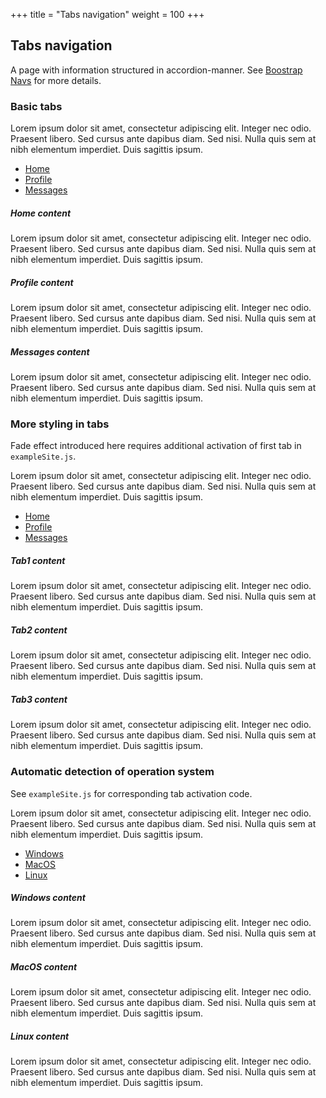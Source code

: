 +++
title = "Tabs navigation"
weight = 100
+++

## Tabs navigation
A page with information structured in accordion-manner. See [Boostrap Navs](https://getbootstrap.com/docs/4.0/components/navs/) for more details.

### Basic tabs

Lorem ipsum dolor sit amet, consectetur adipiscing elit. Integer nec odio. Praesent libero. Sed cursus ante dapibus diam. Sed nisi. Nulla quis sem at nibh elementum imperdiet. Duis sagittis ipsum.

<!-- Nav tabs -->
<ul class="nav nav-tabs" id="myTab1" role="tablist">
  <li class="nav-item">
    <a class="nav-link active" id="home-tab" data-toggle="tab" href="#home" role="tab" aria-controls="home" aria-selected="true">Home</a>
  </li>
  <li class="nav-item">
    <a class="nav-link" id="profile-tab" data-toggle="tab" href="#profile" role="tab" aria-controls="profile" aria-selected="false">Profile</a>
  </li>
  <li class="nav-item">
    <a class="nav-link" id="messages-tab" data-toggle="tab" href="#messages" role="tab" aria-controls="messages" aria-selected="false">Messages</a>
  </li>
</ul>

<!-- Tab panes -->
<div class="tab-content id="myTab1Content">
  <div class="tab-pane active" id="home" role="tabpanel" aria-labelledby="home-tab">
    <h5>Home content</h5>
    Lorem ipsum dolor sit amet, consectetur adipiscing elit. Integer nec odio. Praesent libero. Sed cursus ante dapibus diam. Sed nisi. Nulla quis sem at nibh elementum imperdiet. Duis sagittis ipsum.
  </div>
  <div class="tab-pane" id="profile" role="tabpanel" aria-labelledby="profile-tab">
    <h5>Profile content</h5>
    Lorem ipsum dolor sit amet, consectetur adipiscing elit. Integer nec odio. Praesent libero. Sed cursus ante dapibus diam. Sed nisi. Nulla quis sem at nibh elementum imperdiet. Duis sagittis ipsum.
  </div>
  <div class="tab-pane" id="messages" role="tabpanel" aria-labelledby="messages-tab">
    <h5>Messages content</h5>
    Lorem ipsum dolor sit amet, consectetur adipiscing elit. Integer nec odio. Praesent libero. Sed cursus ante dapibus diam. Sed nisi. Nulla quis sem at nibh elementum imperdiet. Duis sagittis ipsum.  
  </div>
</div>


### More styling in tabs

Fade effect introduced here requires additional activation of first tab in `exampleSite.js`.

Lorem ipsum dolor sit amet, consectetur adipiscing elit. Integer nec odio. Praesent libero. Sed cursus ante dapibus diam. Sed nisi. Nulla quis sem at nibh elementum imperdiet. Duis sagittis ipsum.

<!-- Nav tabs -->
<ul class="nav nav-tabs nav-pills nav-fill" id="myTab2" role="tablist">
  <li class="nav-item">
    <a class="nav-link" id="home-tab" data-toggle="tab" href="#tab1" role="tab" aria-controls="home" aria-selected="true">Home</a>
  </li>
  <li class="nav-item">
    <a class="nav-link" id="profile-tab" data-toggle="tab" href="#tab2" role="tab" aria-controls="profile" aria-selected="false">Profile</a>
  </li>
  <li class="nav-item">
    <a class="nav-link" id="messages-tab" data-toggle="tab" href="#tab3" role="tab" aria-controls="messages" aria-selected="false">Messages</a>
  </li>
</ul>

<!-- Tab panes -->
<div class="tab-content id="myTab2Content">
  <div class="tab-pane fade in active" id="tab1" role="tabpanel" aria-labelledby="home-tab">
    <h5>Tab1 content</h5>
    Lorem ipsum dolor sit amet, consectetur adipiscing elit. Integer nec odio. Praesent libero. Sed cursus ante dapibus diam. Sed nisi. Nulla quis sem at nibh elementum imperdiet. Duis sagittis ipsum.
  </div>
  <div class="tab-pane fade" id="tab2" role="tabpanel" aria-labelledby="profile-tab">
    <h5>Tab2 content</h5>
    Lorem ipsum dolor sit amet, consectetur adipiscing elit. Integer nec odio. Praesent libero. Sed cursus ante dapibus diam. Sed nisi. Nulla quis sem at nibh elementum imperdiet. Duis sagittis ipsum.
  </div>
  <div class="tab-pane fade" id="tab3" role="tabpanel" aria-labelledby="messages-tab">
    <h5>Tab3 content</h5>
    Lorem ipsum dolor sit amet, consectetur adipiscing elit. Integer nec odio. Praesent libero. Sed cursus ante dapibus diam. Sed nisi. Nulla quis sem at nibh elementum imperdiet. Duis sagittis ipsum.  
  </div>
</div>

### Automatic detection of operation system

See `exampleSite.js` for corresponding tab activation code.

Lorem ipsum dolor sit amet, consectetur adipiscing elit. Integer nec odio. Praesent libero. Sed cursus ante dapibus diam. Sed nisi. Nulla quis sem at nibh elementum imperdiet. Duis sagittis ipsum.

<!-- Nav tabs -->
<ul class="nav nav-tabs nav-pills nav-fill" id="myTab3" role="tablist">
  <li class="nav-item">
    <a class="nav-link" id="home-tab" data-toggle="tab" href="#Windows" role="tab" aria-controls="home" aria-selected="true">Windows</a>
  </li>
  <li class="nav-item">
    <a class="nav-link" id="profile-tab" data-toggle="tab" href="#MacOS" role="tab" aria-controls="profile" aria-selected="false">MacOS</a>
  </li>
  <li class="nav-item">
    <a class="nav-link" id="messages-tab" data-toggle="tab" href="#Linux" role="tab" aria-controls="messages" aria-selected="false">Linux</a>
  </li>
</ul>

<!-- Tab panes -->
<div class="tab-content id="myTab3Content">
  <div class="tab-pane fade in active" id="Windows" role="tabpanel" aria-labelledby="home-tab">
    <h5>Windows content</h5>
    Lorem ipsum dolor sit amet, consectetur adipiscing elit. Integer nec odio. Praesent libero. Sed cursus ante dapibus diam. Sed nisi. Nulla quis sem at nibh elementum imperdiet. Duis sagittis ipsum.
  </div>
  <div class="tab-pane fade" id="MacOS" role="tabpanel" aria-labelledby="profile-tab">
    <h5>MacOS content</h5>
    Lorem ipsum dolor sit amet, consectetur adipiscing elit. Integer nec odio. Praesent libero. Sed cursus ante dapibus diam. Sed nisi. Nulla quis sem at nibh elementum imperdiet. Duis sagittis ipsum.
  </div>
  <div class="tab-pane fade" id="Linux" role="tabpanel" aria-labelledby="messages-tab">
    <h5>Linux content</h5>
    Lorem ipsum dolor sit amet, consectetur adipiscing elit. Integer nec odio. Praesent libero. Sed cursus ante dapibus diam. Sed nisi. Nulla quis sem at nibh elementum imperdiet. Duis sagittis ipsum.  
  </div>
</div>


